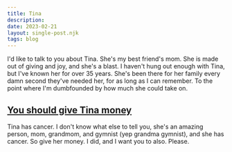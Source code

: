 ```yaml
---
title: Tina
description: 
date: 2023-02-21
layout: single-post.njk
tags: blog
---
```


I'd like to talk to you about Tina. She's my best friend's mom. She is made out of giving and joy, and she's a blast. I haven't hung out enough with Tina, but I've known her for over 35 years. She's been there for her family every damn second they've needed her, for as long as I can remember. To the point where I'm dumbfounded by how much she could take on.

## [You should give Tina money](https://www.gofundme.com/f/tina-juhlin-handstand-fund)

Tina has cancer. I don't know what else to tell you, she's an amazing person, mom, grandmom, and gymnist (yep grandma gymnist), and she has cancer. So give her money. I did, and I want you to also. Please.